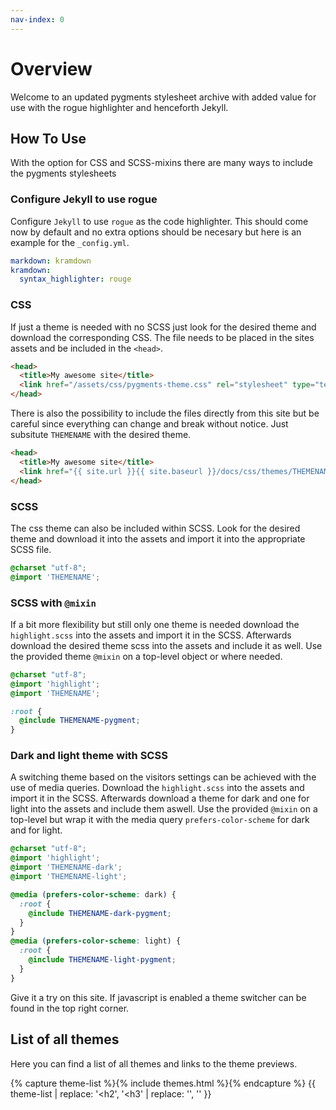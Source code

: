 ```yaml
---
nav-index: 0
---
```


# Overview

Welcome to an updated pygments stylesheet archive with added value for use with the rogue highlighter and henceforth Jekyll.

## How To Use

With the option for CSS and SCSS-mixins there are many ways to include the pygments stylesheets

### Configure Jekyll to use rogue

Configure `Jekyll` to use `rogue` as the code highlighter.
This should come now by default and no extra options should be necesary but here is an example for the `_config.yml`.

```yml
markdown: kramdown
kramdown:
  syntax_highlighter: rouge
```

### CSS

If just a theme is needed with no SCSS just look for the desired theme and download the corresponding CSS.
The file needs to be placed in the sites assets and be included in the `<head>`.

```html
<head>
  <title>My awesome site</title>
  <link href="/assets/css/pygments-theme.css" rel="stylesheet" type="text/css">
</head>
```

There is also the possibility to include the files directly from this site but be careful since everything can change and break without notice.
Just subsitute `THEMENAME` with the desired theme.

```html
<head>
  <title>My awesome site</title>
  <link href="{{ site.url }}{{ site.baseurl }}/docs/css/themes/THEMENAME.css" rel="stylesheet" type="text/css">
</head>
```

### SCSS

The css theme can also be included within SCSS.
Look for the desired theme and download it into the assets and import it into the appropriate SCSS file.

```scss
@charset "utf-8";
@import 'THEMENAME';
```

### SCSS with `@mixin`

If a bit more flexibility but still only one theme is needed download the `highlight.scss` into the assets and import it in the SCSS.
Afterwards download the desired theme scss into the assets and include it as well.
Use the provided theme `@mixin` on a top-level object or where needed.

```scss
@charset "utf-8";
@import 'highlight';
@import 'THEMENAME';

:root {
  @include THEMENAME-pygment;
}
```

### Dark and light theme with SCSS

A switching theme based on the visitors settings can be achieved with the use of media queries.
Download the `highlight.scss` into the assets and import it in the SCSS.
Afterwards download a theme for dark and one for light into the assets and include them aswell.
Use the provided `@mixin` on a top-level but wrap it with the media query `prefers-color-scheme` for dark and for light.

```scss
@charset "utf-8";
@import 'highlight';
@import 'THEMENAME-dark';
@import 'THEMENAME-light';

@media (prefers-color-scheme: dark) {
  :root {
    @include THEMENAME-dark-pygment;
  }
}
@media (prefers-color-scheme: light) {
  :root {
    @include THEMENAME-light-pygment;
  }
}
```

Give it a try on this site.
If javascript is enabled a theme switcher can be found in the top right corner.

## List of all themes

Here you can find a list of all themes and links to the theme previews.

{% capture theme-list %}{% include themes.html %}{% endcapture %}
{{ theme-list | replace: '<h2', '<h3' | replace: '</h2>', '</h3>' }}
